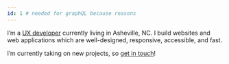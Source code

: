 ```yaml
---
id: 1 # needed for graphQL because reasons
---
```

I’m a [UX developer](about) currently living in Asheville, NC. I build websites and web applications which are well-designed, responsive, accessible, and fast.

I’m currently taking on new projects, so [get in touch](contact)!
